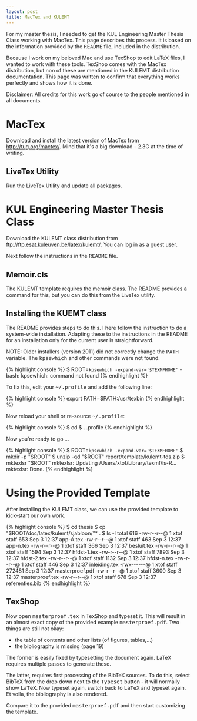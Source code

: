 ```yaml
---
layout: post
title: MacTex and KULEMT
---
```


For my master thesis, I needed to get the KUL Engineering Master Thesis Class
working with MacTex. This page describes this process. It is based on the
information provided by the <tt>README</tt> file, included in the distribution.

Because I work on my beloved Mac and use TexShop to edit LaTeX files, I wanted
to work with these tools. TexShop comes with the MacTex distribution, but non
of these are mentioned in the KULEMT distribution documentation. This page was
written to confirm that everything works perfectly and shows how it is done.

Disclaimer: All credits for this work go of course to the people mentioned in
all documents.

# MacTex

Download and install the latest version of MacTex from http://tug.org/mactex/.
Mind that it's a big download - 2.3G at the time of writing.

## LiveTex Utility

Run the LiveTex Utility and update all packages.

# KUL Engineering Master Thesis Class

Download the KULEMT class distribution from
ftp://ftp.esat.kuleuven.be/latex/kulemt/. You can log in as a guest user.

Next follow the instructions in the <tt>README</tt> file.

## Memoir.cls

The KULEMT template requires the memoir class. The README provides a command
for this, but you can do this from the LiveTex utility.

## Installing the KUEMT class

The README provides steps to do this. I here follow the instruction to do a
system-wide installation. Adapting these to the instructions in the README for
an installation only for the current user is straightforward.

NOTE: Older installers (version 2011) did not correctly change the <tt>PATH</tt>
variable. The <tt>kpsewhich</tt> and other commands were not found.

{% highlight console %}
$ ROOT=`kpsewhich -expand-var='$TEXMFHOME'`
-bash: kpsewhich: command not found
{% endhighlight %}

To fix this, edit your <tt>~/.profile</tt> and add the following line:

{% highlight console %}
export PATH=$PATH:/usr/texbin
{% endhighlight %}

Now reload your shell or re-source <tt>~/.profile</tt>:

{% highlight console %}
$ cd
$ . .profile
{% endhighlight %}

Now you're ready to go ...

{% highlight console %}
$ ROOT=`kpsewhich -expand-var='$TEXMFHOME'`
$ mkdir -p "$ROOT"
$ unzip -qd "$ROOT" report/template/kulemt-tds.zip 
$ mktexlsr "$ROOT"
mktexlsr: Updating /Users/xtof/Library/texmf/ls-R... 
mktexlsr: Done.
{% endhighlight %}

# Using the Provided Template

After installing the KULEMT class, we can use the provided template to
kick-start our own work.

{% highlight console %}
$ cd thesis
$ cp "$ROOT/doc/latex/kulemt/sjabloon/"* .
$ ls -l
total 616
-rw-r--r--@ 1 xtof  staff     653 Sep  3 12:37 app-A.tex
-rw-r--r--@ 1 xtof  staff     463 Sep  3 12:37 app-n.tex
-rw-r--r--@ 1 xtof  staff     366 Sep  3 12:37 besluit.tex
-rw-r--r--@ 1 xtof  staff    1594 Sep  3 12:37 hfdst-1.tex
-rw-r--r--@ 1 xtof  staff    7893 Sep  3 12:37 hfdst-2.tex
-rw-r--r--@ 1 xtof  staff    1132 Sep  3 12:37 hfdst-n.tex
-rw-r--r--@ 1 xtof  staff     446 Sep  3 12:37 inleiding.tex
-rwx------@ 1 xtof  staff  272481 Sep  3 12:37 masterproef.pdf
-rw-r--r--@ 1 xtof  staff    3600 Sep  3 12:37 masterproef.tex
-rw-r--r--@ 1 xtof  staff     678 Sep  3 12:37 referenties.bib
{% endhighlight %}

## TexShop

Now open <tt>masterproef.tex</tt> in TexShop and typeset it. This will result
in an almost exact copy of the provided example <tt>masterproef.pdf</tt>. Two
things are still not okay:

* the table of contents and other lists (of figures, tables,...)
* the bibliography is missing (page 19)

The former is easily fixed by typesetting the document again. LaTeX requires
multiple passes to generate these.

The latter, requires first processing of the BibTeX sources. To do this, select
BibTeX from the drop down next to the <tt>Typeset</tt> button - it will
normally show <tt>LaTeX</tt>. Now typeset again, switch back to <tt>LaTeX</tt>
and typeset again. Et voila, the bibliography is also rendered.

Compare it to the provided <tt>masterproef.pdf</tt> and then start customizing
the template.
